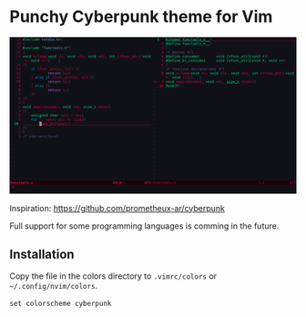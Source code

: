 # Punchy Cyberpunk theme for Vim

![cyberpunk](preview-cyberpunk.png)

Inspiration: https://github.com/prometheux-ar/cyberpunk

Full support for some programming languages is comming in the future.

## Installation

Copy the file in the colors directory to `.vimrc/colors` or `~/.config/nvim/colors`.

```vimscript
set colorscheme cyberpunk
```
